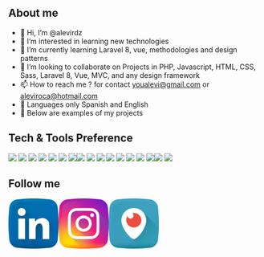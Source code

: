 
## About me
- 👋 Hi, I’m @alevirdz
- 👀 I’m interested in learning new technologies
- 🌱 I’m currently learning Laravel 8, vue, methodologies and design patterns
- 💞️ I’m looking to collaborate on Projects in PHP, Javascript, HTML, CSS, Sass, Laravel 8, Vue, MVC, and any design framework
- 📫 How to reach me ? for contact youalevi@gmail.com or aleviroca@hotmail.com
- 🧔 Languages only Spanish and English
- 👻 Below are examples of my projects

<!---
alevirdz/alevirdz is a ✨ special ✨ repository because its `README.md` (this file) appears on your GitHub profile.
You can click the Preview link to take a look at your changes.
--->

## Tech & Tools Preference

<img src = "https://img.shields.io/badge/-HTML5-E34F26?style=flat&logo=html5&logoColor=white"> <img src = "https://img.shields.io/badge/-PHP-5A0FC8?style=flat&logo=php&logoColor=white"> <img src = "https://img.shields.io/badge/-CSS3-1572B6?style=flat&logo=css3&logoColor=white">
<img src = "https://img.shields.io/badge/-Javascript-F8D710?style=flat&logo=javascript&logoColor=white"> <img src="https://img.shields.io/badge/-Bootstrap-563D7C?style=flat&logo=bootstrap&logoColor=white"> <img src="https://img.shields.io/badge/-Laravel-FF5733?style=flat&logo=laravel&logoColor=white"> <img src="https://img.shields.io/badge/-Vue JS-44E192?style=flat&logo=vue&logoColor=white"><img src="https://img.shields.io/badge/-Sass-cc6699?style=flat&logo=sass&logoColor=ffffff"> <img src="https://img.shields.io/badge/-MySQL-F29111?style=flat&logo=mysql&logoColor=FFFFFF"> <img src="http://img.shields.io/badge/-Git-F1502F?style=flat&logo=git&logoColor=FFFFFF"> <img src="http://img.shields.io/badge/-Github-946AAF?style=flat&logo=github&logoColor=FFFFFF"> <img src="http://img.shields.io/badge/-Github Pages-946AAF?style=flat&logo=github&logoColor=FFFFFF"> <img src="http://img.shields.io/badge/-GitLab-000000?style=flat&logo=gitlab&logoColor=FFFFFF"> <img src="http://img.shields.io/badge/-VS%20Code-007ACC?style=flat&logo=visual%20studio%20code&logoColor=white"> <img src="http://img.shields.io/badge/-Heroku-430098?style=flat&logo=heroku&logoColor=white"><img src="http://img.shields.io/badge/-Web Hostings-00ACE3?style=flat&logo=google%20cloud&logoColor=white"> <img src="http://img.shields.io/badge/-cPanel-FFB300?style=flat&logo=cpanel&logoColor=white">

## Follow me

<a title="Instagram" href="www.linkedin.com/in/alevi-rdz"><img align="left" alt="Alevi Rodriguez" width="100px" src="https://github.com/alevirdz/alevirdz/blob/main/010-linkedin.svg"/></a>
<a title="Instagram" href="https://www.instagram.com/aleviwebcoder/"><img align="left" alt="Alevi Rodriguez" width="100px" src="https://github.com/alevirdz/alevirdz/blob/main/011-instagram.svg"/></a>
<a title="Instagram" href="https://alevirdz.github.io/"><img align="left" alt="Alevi Rodriguez" width="100px" src="https://github.com/alevirdz/alevirdz/blob/main/004-periscope.svg"/></a>


